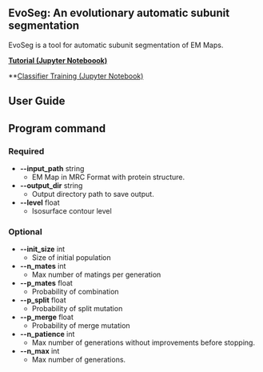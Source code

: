 ## EvoSeg:  An evolutionary automatic subunit segmentation

EvoSeg is a tool for automatic subunit segmentation of EM Maps. 

**[Tutorial (Jupyter Noteboook)](https://github.com/tecdatalab/biostructure/blob/master/em/evolutionary_segmentation/Evolutionary_Segmentation.ipynb)**

**[Classifier Training (Jupyter Notebook)](https://github.com/tecdatalab/biostructure/blob/master/em/dataset/jupyter_notebook/Segmentation_classifier_train.ipynb)


## User Guide 

## Program command

### Required

- **--input_path** string 
    - EM Map in MRC Format with protein structure.
- **--output_dir** string
    - Output directory path to save output.
- **--level** float
    - Isosurface contour level
    
### Optional
- **--init_size** int
    - Size of initial population
- **--n_mates** int
    - Max number of matings per generation
- **--p_mates** float
    - Probability of combination 
- **--p_split** float
    - Probability of split mutation
- **--p_merge** float
    - Probability of merge mutation
- **--n_patience** int
    - Max number of generations without improvements before stopping.
- **--n_max** int
    - Max number of generations.
    
